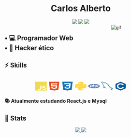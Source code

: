 <h1 align="center">Carlos Alberto</h1>
<div align="center">
  <a href="#"><img src="https://img.shields.io/badge/Pix-black?style=for-the-badge&logo=pix&logoColor=lightgreen" target="_blank"></a>
  <a href="mailto:dasilvacarlosalberto344@gmail.com"><img src="https://img.shields.io/badge/-Gmail-black?style=for-the-badge&logo=gmail&logoColor=red" target="_blank"></a>
  <a href="https://t.me/CarlosSilva344"><img src="https://img.shields.io/badge/-Telegram-black?style=for-the-badge&logo=telegram&logoColor=red" target="_blank"></a>
</div>
<img align=right alt="gif" width="30%" src="https://i.pinimg.com/originals/e4/26/70/e426702edf874b181aced1e2fa5c6cde.gif">

## • 💻 Programador Web<br> • 🤖 Hacker ético<br>

## ⚡ Skills

<div style="display: inline_block" align="center"><br>
  <img align="center" alt="JS" height="30" width="40" src="https://raw.githubusercontent.com/devicons/devicon/master/icons/javascript/javascript-plain.svg">
  <img align="center" alt="HTML" height="30" width="40" src="https://raw.githubusercontent.com/devicons/devicon/master/icons/html5/html5-plain.svg">
  <img align="center" alt="CSS" height="30" width="40" src="https://raw.githubusercontent.com/devicons/devicon/master/icons/css3/css3-plain.svg">
  <img align="center" alt="Python" height="30" width="40" src="https://raw.githubusercontent.com/devicons/devicon/master/icons/python/python-plain.svg">
  <img align="center" alt="PHP" height="30" width="40" src="https://raw.githubusercontent.com/devicons/devicon/master/icons/php/php-plain.svg">
  <img align="center" alt="mysql" height="30" width="40" src="https://raw.githubusercontent.com/devicons/devicon/master/icons/mysql/mysql-plain.svg">
  <img align="center" alt="C" height="30" width="40" src="https://raw.githubusercontent.com/devicons/devicon/master/icons/c/c-plain.svg">
</div>

### 📚 Atualmente estudando React.js e Mysql

## 📃 Stats
<div align="center">
  <a href="https://github.com/CarlosAllberto">
  <img height="160em" src="https://github-readme-stats.vercel.app/api?username=CarlosAllberto&show_icons=true&theme=gotham&include_all_commits=true&count_private=true"/>
  <img height="160em" src="https://github-readme-stats.vercel.app/api/top-langs/?username=CarlosAllberto&layout=compact&langs_count=7&theme=gotham"/>
</div>
